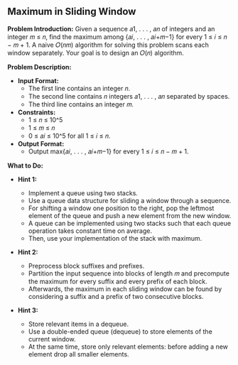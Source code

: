 ## Maximum in Sliding Window

**Problem Introduction:**
Given a sequence 𝑎1, . . . , 𝑎𝑛 of integers and an integer 𝑚 ≤ 𝑛, find the maximum among {𝑎𝑖, . . . , 𝑎𝑖+𝑚−1} for every 1 ≤ 𝑖 ≤ 𝑛 − 𝑚 + 1. A naive 𝑂(𝑛𝑚) algorithm for solving this problem scans each window separately. Your goal is to design an 𝑂(𝑛) algorithm.

**Problem Description:**
- **Input Format:** 
  - The first line contains an integer 𝑛.
  - The second line contains 𝑛 integers 𝑎1, . . . , 𝑎𝑛 separated by spaces.
  - The third line contains an integer 𝑚.
- **Constraints:** 
  - 1 ≤ 𝑛 ≤ 10^5
  - 1 ≤ 𝑚 ≤ 𝑛
  - 0 ≤ 𝑎𝑖 ≤ 10^5 for all 1 ≤ 𝑖 ≤ 𝑛.
- **Output Format:** 
  - Output max{𝑎𝑖, . . . , 𝑎𝑖+𝑚−1} for every 1 ≤ 𝑖 ≤ 𝑛 − 𝑚 + 1.

**What to Do:**
- **Hint 1:**
  - Implement a queue using two stacks.
  - Use a queue data structure for sliding a window through a sequence.
  - For shifting a window one position to the right, pop the leftmost element of the queue and push a new element from the new window.
  - A queue can be implemented using two stacks such that each queue operation takes constant time on average.
  - Then, use your implementation of the stack with maximum.
  
- **Hint 2:**
  - Preprocess block suffixes and prefixes.
  - Partition the input sequence into blocks of length 𝑚 and precompute the maximum for every suffix and every prefix of each block.
  - Afterwards, the maximum in each sliding window can be found by considering a suffix and a prefix of two consecutive blocks.
  
- **Hint 3:**
  - Store relevant items in a dequeue.
  - Use a double-ended queue (dequeue) to store elements of the current window.
  - At the same time, store only relevant elements: before adding a new element drop all smaller elements.